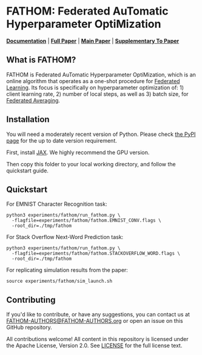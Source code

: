 # FATHOM: Federated AuTomatic Hyperparameter OptiMization

[**Documentation**](./documentation/fathom/index.html) |
[**Full Paper**](./conf-paper/fathom.pdf) | [**Main Paper**](./conf-paper/fathom-paper.pdf) | 
[**Supplementary To Paper**](./conf-paper/fathom-supp.pdf) 


## What is FATHOM?

FATHOM is Federated AuTomatic Hyperparameter OptiMization, which is an online algorithm that operates as a one-shot procedure for [Federated Learning].  Its focus is specifically on hyperparameter optimization of: 1) client learning rate, 2) number of local steps, as well as 3) batch size, for [Federated Averaging].  


## Installation

You will need a moderately recent version of Python. Please check
[the PyPI page](https://pypi.org/project/fedjax/) for the up to date version
requirement.

First, install [JAX]. We highly recommend the GPU version.

Then copy this folder to your local working directory, and follow the quickstart guide.

## Quickstart

For EMNIST Character Recognition task:
```
python3 experiments/fathom/run_fathom.py \
  -flagfile=experiments/fathom/fathom.EMNIST_CONV.flags \
  -root_dir=./tmp/fathom
```

For Stack Overflow Next-Word Prediction task:
```
python3 experiments/fathom/run_fathom.py \
  -flagfile=experiments/fathom/fathom.STACKOVERFLOW_WORD.flags \
  -root_dir=./tmp/fathom
```

For replicating simulation results from the paper:
```
source experiments/fathom/sim_launch.sh
```

## Contributing

If you'd like to contribute, or have any suggestions, you can contact us at FATHOM-AUTHORS@FATHOM-AUTHORS.org or open an issue on this GitHub repository.

All contributions welcome! All content in this repository is licensed under the Apache License, Version 2.0. See [LICENSE] for the full license text.


[JAX]: https://github.com/google/jax
[Federated Learning]: https://ai.googleblog.com/2017/04/federated-learning-collaborative.html
[Federated Averaging]: https://arxiv.org/abs/1602.05629
[LICENSE]: LICENSE

